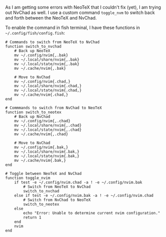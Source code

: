 As I am getting some errors with NeoTeX that I couldn't fix (yet), I am trying out NvChad as well. I use a custom command `toggle_nvm` to switch back and forth between the NeoTeX and NvChad. 

To enable the command in fish terminal, I have these functions in ` ~/.config/fish/config.fish
`:

```
# Commands to switch from NeoTeX to NvChad
function switch_to_nvchad
    # Back up NeoTeX
    mv ~/.config/nvim{,.bak}
    mv ~/.local/share/nvim{,.bak}
    mv ~/.local/state/nvim{,.bak}
    mv ~/.cache/nvim{,.bak}

    # Move to NvChad
    mv ~/.config/nvim{.chad,}
    mv ~/.local/share/nvim{.chad,}
    mv ~/.local/state/nvim{.chad,}
    mv ~/.cache/nvim{.chad,}
end

# Commmands to switch from NvChad to NeoTeX
function switch_to_neotex
    # Back up NvChad
    mv ~/.config/nvim{,.chad}
    mv ~/.local/share/nvim{,.chad}
    mv ~/.local/state/nvim{,.chad}
    mv ~/.cache/nvim{,.chad}

    # Move to NvChad
    mv ~/.config/nvim{.bak,}
    mv ~/.local/share/nvim{.bak,}
    mv ~/.local/state/nvim{.bak,}
    mv ~/.cache/nvim{.bak,}
end

# Toggle between NeoTeX and NvChad
function toggle_nvim
    if test -e ~/.config/nvim.chad -a ! -e ~/.config/nvim.bak
        # Switch from NeoTeX to NvChad
        switch_to_nvchad
    else if test -e ~/.config/nvim.bak -a ! -e ~/.config/nvim.chad
        # Switch from NvChad to NeoTeX
        switch_to_neotex
    else
        echo "Error: Unable to determine current nvim configuration."
        return 1
    end
    nvim
end
```
